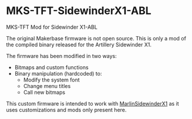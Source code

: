 # MKS-TFT-SidewinderX1-ABL
MKS-TFT Mod for Sidewinder X1-ABL

The original Makerbase firmware is not open source. This is only a mod of the compiled binary released for the Artillery Sidewinder X1.

The firmware has been modified in two ways:
- Bitmaps and custom functions
- Binary manipulation (hardcoded) to:
  - Modify the system font
  - Change menu titles
  - Call new bitmaps

This custom firmware is intended to work with [MarlinSidewinderX1](https://github.com/javikas/MarlinSidewinderX1) as it uses customizations and mods only present here.
